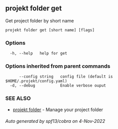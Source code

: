 ## projekt folder get

Get project folder by short name

```
projekt folder get [short name] [flags]
```

### Options

```
  -h, --help   help for get
```

### Options inherited from parent commands

```
      --config string   config file (default is $HOME/.projekt/config.yaml)
  -d, --debug           Enable verbose ouput
```

### SEE ALSO

* [projekt folder](projekt_folder.md)	 - Manage your project folder

###### Auto generated by spf13/cobra on 4-Nov-2022
